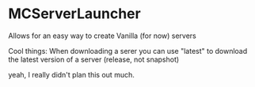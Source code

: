# MCServerLauncher

Allows for an easy way to create Vanilla (for now) servers


Cool things:
When downloading a serer you can use "latest" to download the latest version of a server (release, not snapshot)


yeah, I really didn't plan this out much.
